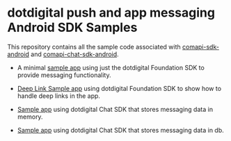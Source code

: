 # dotdigital push and app messaging Android SDK Samples

This repository contains all the sample code associated with [comapi-sdk-android](https://github.com/comapi/comapi-sdk-android) and [comapi-chat-sdk-android](https://github.com/comapi/comapi-chat-sdk-android).

- A minimal [sample app](./foundation/sample/) using just the dotdigital Foundation SDK to provide messaging functionality.

- [Deep Link Sample app](https://github.com/comapi/comapi-sdk-android-samples/tree/master/foundation/DeepLinkSample) using dotdigital Foundation SDK to show how to handle deep links in the app.

- [Sample app](https://github.com/comapi/comapi-sdk-android-samples/tree/dev/chat/sample_memory) using dotdigital Chat SDK that stores messaging data in memory.

- [Sample app](https://github.com/comapi/comapi-sdk-android-samples/tree/dev/chat/sample_realm) using dotdigital Chat SDK that stores messaging data in db.